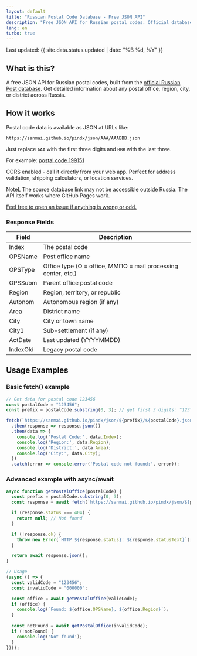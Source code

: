 ```yaml
---
layout: default
title: "Russian Postal Code Database - Free JSON API"
description: "Free JSON API for Russian postal codes. Official database from Russian Post with coverage of all regions, cities, and postal offices."
lang: en
turbo: true
---
```


Last updated: {{ site.data.status.updated | date: "%B %d, %Y" }}

## What is this?

A free JSON API for Russian postal codes, built from the [official Russian Post database](https://www.pochta.ru/support/database/ops). Get detailed information about any postal office, region, city, or district across Russia.

## How it works

Postal code data is available as JSON at URLs like:

```
https://sanmai.github.io/pindx/json/AAA/AAABBB.json
```

Just replace `AAA` with the first three digits and `BBB` with the last three.

<span id="example-json">For example: [postal code 199151](https://sanmai.github.io/pindx/json/199/199151.json)</span>

<script src="{{ site.url }}{{ site.baseurl }}/assets/js/pindx.js"></script>

CORS enabled - call it directly from your web app. Perfect for address validation, shipping calculators, or location services.

NoteL The source database link may not be accessible outside Russia. The API itself works where GitHub Pages work.

[Feel free to open an issue if anything is wrong or odd.](https://github.com/sanmai/pindx/issues/new)

### Response Fields

| Field | Description |
| ---- | ---- |
| Index | The postal code |
| OPSName | Post office name |
| OPSType | Office type (О = office, ММПО = mail processing center, etc.) |
| OPSSubm | Parent office postal code |
| Region | Region, territory, or republic |
| Autonom | Autonomous region (if any) |
| Area | District name |
| City | City or town name |
| City1 | Sub-settlement (if any) |
| ActDate | Last updated (YYYYMMDD) |
| IndexOld | Legacy postal code |

## Usage Examples

### Basic fetch() example

<div id="fetch-example" markdown="1">

```javascript
// Get data for postal code 123456
const postalCode = "123456";
const prefix = postalCode.substring(0, 3); // get first 3 digits: "123"

fetch(`https://sanmai.github.io/pindx/json/${prefix}/${postalCode}.json`)
  .then(response => response.json())
  .then(data => {
    console.log('Postal Code:', data.Index);
    console.log('Region:', data.Region);
    console.log('District:', data.Area);
    console.log('City:', data.City);
  })
  .catch(error => console.error('Postal code not found:', error));
```

</div>

### Advanced example with async/await

```javascript
async function getPostalOffice(postalCode) {
  const prefix = postalCode.substring(0, 3);
  const response = await fetch(`https://sanmai.github.io/pindx/json/${prefix}/${postalCode}.json`);

  if (response.status === 404) {
    return null; // Not found
  }

  if (!response.ok) {
    throw new Error(`HTTP ${response.status}: ${response.statusText}`);
  }

  return await response.json();
}

// Usage
(async () => {
  const validCode = "123456";
  const invalidCode = "000000";

  const office = await getPostalOffice(validCode);
  if (office) {
    console.log(`Found: ${office.OPSName}, ${office.Region}`);
  }
  
  const notFound = await getPostalOffice(invalidCode);
  if (!notFound) {
    console.log('Not found');
  }
})();
```
